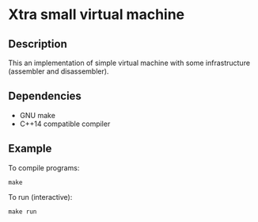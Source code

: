 Xtra small virtual machine
==========================

## Description

This an implementation of simple virtual machine with some infrastructure (assembler and disassembler).

## Dependencies

* GNU make
* C++14 compatible compiler

## Example

To compile programs:

    make

To run (interactive):

    make run
